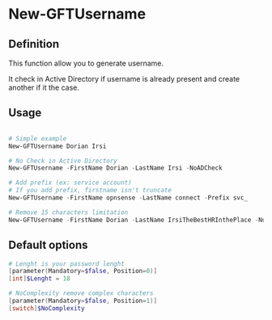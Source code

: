 # New-GFTUsername

## Definition

This function allow you to generate username.

It check in Active Directory if username is already present and create another if it the case.

## Usage

```powershell

# Simple example
New-GFTUsername Dorian Irsi

# No Check in Active Directory
New-GFTUsername -FirstName Dorian -LastName Irsi -NoADCheck

# Add prefix (ex: service account)
# If you add prefix, firstname isn't truncate
New-GFTUsername -FirstName opnsense -LastName connect -Prefix svc_

# Remove 15 characters limitation
New-GFTUsername -FirstName Dorian -LastName IrsiTheBestHRInthePlace -NumberOfLetters 25

```

## Default options

```powershell
# Lenght is your password lenght
[parameter(Mandatory=$false, Position=0)]
[int]$Lenght = 18

# NoComplexity remove complex characters
[parameter(Mandatory=$false, Position=1)]
[switch]$NoComplexity

```
